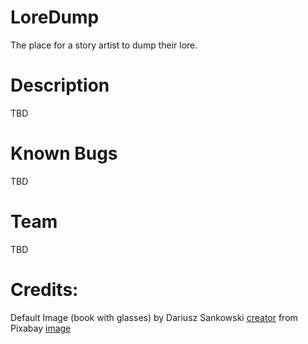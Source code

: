 # LoreDump
The place for a story artist to dump their lore.

# Description
TBD

# Known Bugs
TBD

# Team
TBD

# Credits:
Default Image (book with glasses) by Dariusz Sankowski <a href="https://pixabay.com/users/dariuszsankowski-1441456/?utm_source=link-attribution&utm_medium=referral&utm_campaign=image&utm_content=1052010">creator</a> 
from Pixabay <a href="https://pixabay.com//?utm_source=link-attribution&utm_medium=referral&utm_campaign=image&utm_content=1052010">image</a>